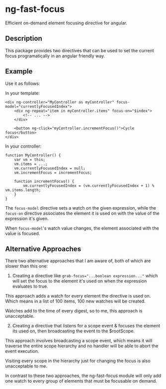 # ng-fast-focus

Efficient on-demand element focusing directive for angular.

## Description

This package provides two directives that can be used to set the current focus programatically in an
angular friendly way.

## Example

Use it as follows:

In your template:
```
<div ng-controller="MyController as myController" focus-model="currentlyFocusedIndex">
    <div ng-repeat="item in myController.items" focus-on="$index">
        <!-- ... -->
    </div>

    <button ng-click="myController.incrementFocus()">Cycle focus</button>
</div>
```

In your controller:
```
function MyController() {
    var vm = this;
    vm.items = ...;
    vm.currentlyFocusedIndex = null;
    vm.incrementFocus = incrementFocus;

    function incrementFocus() {
        vm.currentlyFocusedIndex = (vm.currentlyFocusedIndex + 1) % vm.items.length;
    }
}
```

The `focus-model` directive sets a watch on the given expression, while the `focus-on` directive associates the element it is used on with the value of the expression it's given.

When `focus-model`'s watch value changes, the element associated with the value is focused.

## Alternative Approaches

There two alternative approaches that I am aware of, both of which are slower than this one:

1. Creating a directive like `grab-focus="...boolean expression..."` which will set the focus to the element it's used on when the expression evaluates to true.

  This approach adds a watch for every element the directive is used on. Which means in a list of 100 items, 100 new watches will be created.

  Watches add to the time of every digest, so to me, this approach is unacceptable.

2. Creating a directive that listens for a scope event & focuses the element its used on, then broadcasting the event to the $rootScope.

  This approach involves broadcasting a scope event, which means it will traverse the entire scope hierarchy and no handler will be able to abort the event execution.

  Visiting every scope in the hierarchy just for changing the focus is also unacceptable to me.

In contrast to these two approaches, the ng-fast-focus module will only add one watch to every group of elements that must be focusable on demand.
